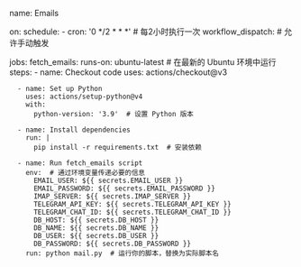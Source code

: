 name: Emails 

on:
  schedule:
    - cron: '0 */2 * * *'  # 每2小时执行一次
  workflow_dispatch:  # 允许手动触发

jobs:
  fetch_emails:
    runs-on: ubuntu-latest  # 在最新的 Ubuntu 环境中运行
    steps:
      - name: Checkout code
        uses: actions/checkout@v3

      - name: Set up Python
        uses: actions/setup-python@v4
        with:
          python-version: '3.9'  # 设置 Python 版本

      - name: Install dependencies
        run: |
          pip install -r requirements.txt  # 安装依赖

      - name: Run fetch_emails script
        env:  # 通过环境变量传递必要的信息
          EMAIL_USER: ${{ secrets.EMAIL_USER }}
          EMAIL_PASSWORD: ${{ secrets.EMAIL_PASSWORD }}
          IMAP_SERVER: ${{ secrets.IMAP_SERVER }}
          TELEGRAM_API_KEY: ${{ secrets.TELEGRAM_API_KEY }}
          TELEGRAM_CHAT_ID: ${{ secrets.TELEGRAM_CHAT_ID }}
          DB_HOST: ${{ secrets.DB_HOST }}
          DB_NAME: ${{ secrets.DB_NAME }}
          DB_USER: ${{ secrets.DB_USER }}
          DB_PASSWORD: ${{ secrets.DB_PASSWORD }}
        run: python mail.py  # 运行你的脚本，替换为实际脚本名
